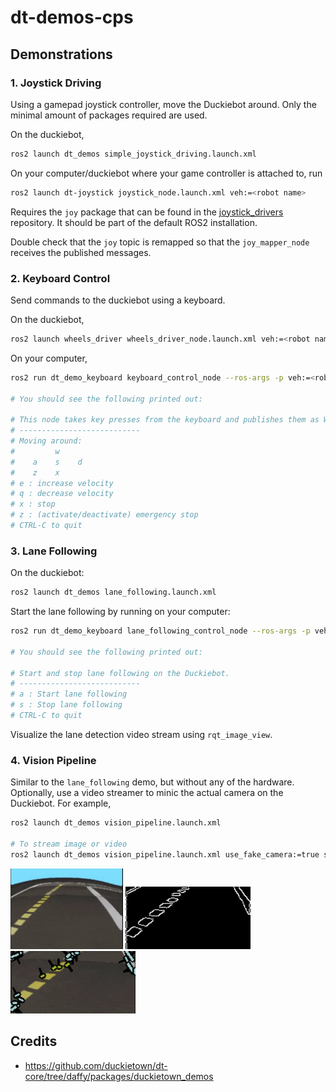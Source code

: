 # dt-demos-cps

## Demonstrations

### 1. __Joystick Driving__

Using a gamepad joystick controller, move the Duckiebot around. Only the minimal
amount of packages required are used. 

On the duckiebot,

```bash
ros2 launch dt_demos simple_joystick_driving.launch.xml
```

On your computer/duckiebot where your game controller is attached to, run

```bash
ros2 launch dt-joystick joystick_node.launch.xml veh:=<robot name>
```

Requires the `joy` package that can be found in the [joystick_drivers](https://github.com/ros-drivers/joystick_drivers) repository. It should be part of the default ROS2 installation.

Double check that the `joy` topic is remapped so that the `joy_mapper_node` receives the published messages.

### 2. __Keyboard Control__
Send commands to the duckiebot using a keyboard.

On the duckiebot,

```bash
ros2 launch wheels_driver wheels_driver_node.launch.xml veh:=<robot name>
```

On your computer,

```bash
ros2 run dt_demo_keyboard keyboard_control_node --ros-args -p veh:=<robot name>

# You should see the following printed out:

# This node takes key presses from the keyboard and publishes them as WheelsCmdStamped and BoolStamped messages. It works best with a US keyboard layout.
# ---------------------------
# Moving around:
#         w
#    a    s    d
#    z    x
# e : increase velocity
# q : decrease velocity
# x : stop
# z : (activate/deactivate) emergency stop
# CTRL-C to quit
```

### 3. __Lane Following__

On the duckiebot:

```bash
ros2 launch dt_demos lane_following.launch.xml
```

Start the lane following by running on your computer:

```bash
ros2 run dt_demo_keyboard lane_following_control_node --ros-args -p veh:=<robot name>

# You should see the following printed out:

# Start and stop lane following on the Duckiebot.
# ---------------------------
# a : Start lane following
# s : Stop lane following
# CTRL-C to quit
```

Visualize the lane detection video stream using `rqt_image_view`.

### 4. __Vision Pipeline__

Similar to the `lane_following` demo, but without any of the hardware. Optionally, use a video streamer to minic the actual camera on the Duckiebot. For example,

```bash
ros2 launch dt_demos vision_pipeline.launch.xml

# To stream image or video
ros2 launch dt_demos vision_pipeline.launch.xml use_fake_camera:=true src_type:=<'image' or 'video'> src_path:=<path to file>
```

<p float="left">
  <img src="readme-images/vision_pipeline_raw.png" width="180" />
  <img src="readme-images/vision_pipeline_canny.png" width="200" /> 
  <img src="readme-images/vision_pipeline_hough.png" width="200" />
</p>


## Credits

* https://github.com/duckietown/dt-core/tree/daffy/packages/duckietown_demos
